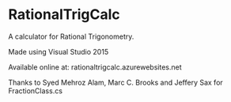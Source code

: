 # RationalTrigCalc

A calculator for Rational Trigonometry.

Made using Visual Studio 2015

Available online at: rationaltrigcalc.azurewebsites.net

Thanks to Syed Mehroz Alam, Marc C. Brooks and Jeffery Sax for FractionClass.cs
